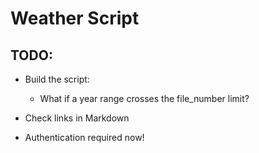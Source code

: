 # Weather Script

## TODO:
* Build the script:
    * What if a year range crosses the file_number limit?
    
* Check links in Markdown

* Authentication required now!
